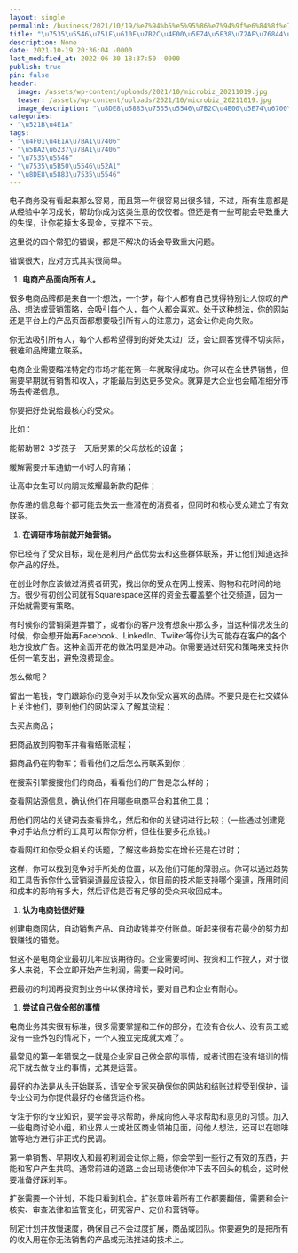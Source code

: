 ```yaml
---
layout: single
permalink: /business/2021/10/19/%e7%94%b5%e5%95%86%e7%94%9f%e6%84%8f%e7%ac%ac%e4%b8%80%e5%b9%b4%e5%b8%b8%e7%8a%af%e7%9a%844%e4%b8%aa%e9%94%99%e8%af%af/
title: "\u7535\u5546\u751F\u610F\u7B2C\u4E00\u5E74\u5E38\u72AF\u76844\u4E2A\u9519\u8BEF"
description: None
date: 2021-10-19 20:36:04 -0000
last_modified_at: 2022-06-30 18:37:50 -0000
publish: true
pin: false
header:
  image: /assets/wp-content/uploads/2021/10/microbiz_20211019.jpg
  teaser: /assets/wp-content/uploads/2021/10/microbiz_20211019.jpg
  image_description: "\u8DE8\u5883\u7535\u5546\u7B2C\u4E00\u5E74\u6700\u53EF\u80FD\u72AF\u7684\u56DB"
categories:
- "\u521B\u4E1A"
tags:
- "\u4F01\u4E1A\u7BA1\u7406"
- "\u5BA2\u6237\u7BA1\u7406"
- "\u7535\u5546"
- "\u7535\u5B50\u5546\u52A1"
- "\u8DE8\u5883\u7535\u5546"
---
```

电子商务没有看起来那么容易，而且第一年很容易出很多错，不过，所有生意都是从经验中学习成长，帮助你成为这类生意的佼佼者。但还是有一些可能会导致重大的失误，让你花掉太多现金，支撑不下去。

这里说的四个常犯的错误，都是不解决的话会导致重大问题。

错误很大，应对方式其实很简单。

  1. **电商产品面向所有人。**

很多电商品牌都是来自一个想法，一个梦，每个人都有自己觉得特别让人惊叹的产品、想法或营销策略，会吸引每个人，每个人都会喜欢。处于这种想法，你的网站还是平台上的产品页面都想要吸引所有人的注意力，这会让你走向失败。

你无法吸引所有人，每个人都希望得到的好处太过广泛，会让顾客觉得不切实际，很难和品牌建立联系。

电商企业需要瞄准特定的市场才能在第一年就取得成功。你可以在全世界销售，但需要早期就有销售和收入，才能最后到达更多受众。就算是大企业也会瞄准细分市场去传递信息。

你要把好处说给最核心的受众。

比如：

能帮助带2-3岁孩子一天后劳累的父母放松的设备；

缓解需要开车通勤一小时人的背痛；

让高中女生可以向朋友炫耀最新款的配件；

你传递的信息每个都可能去失去一些潜在的消费者，但同时和核心受众建立了有效联系。

  1. **在调研市场前就开始营销。**

你已经有了受众目标，现在是利用产品优势去和这些群体联系，并让他们知道选择你产品的好处。

在创业时你应该做过消费者研究，找出你的受众在网上搜索、购物和花时间的地方。很少有初创公司就有Squarespace这样的资金去覆盖整个社交频道，因为一开始就需要有策略。

有时候你的营销渠道弄错了，或者你的客户没有想象中那么多，当这种情况发生的时候，你会想开始再Facebook、Linkedln、Twiiter等你认为可能存在客户的各个地方投放广告。这种全面开花的做法明显是冲动。你需要通过研究和策略来支持你任何一笔支出，避免浪费现金。

怎么做呢？

留出一笔钱，专门跟踪你的竞争对手以及你受众喜欢的品牌。不要只是在社交媒体上关注他们，要到他们的网站深入了解其流程：

去买点商品；

把商品放到购物车并看看结账流程；

把商品仍在购物车；看看他们之后怎么再联系到你；

在搜索引擎搜搜他们的商品，看看他们的广告是怎么样的；

查看网站源信息，确认他们在用哪些电商平台和其他工具；

用他们网站的关键词去查看排名，然后和你的关键词进行比较；（一些通过创建竞争对手站点分析的工具可以帮你分析，但往往要多花点钱。）

查看网红和你受众相关的话题，了解这些趋势实在增长还是在过时；

这样，你可以找到竞争对手所处的位置，以及他们可能的薄弱点。你可以通过趋势和工具告诉你什么营销渠道最应该投入，你目前的技术能支持哪个渠道，所用时间和成本的影响有多大，然后评估是否有足够的受众来收回成本。

  1. **认为电商钱很好赚**

创建电商网站，自动销售产品、自动收钱并交付账单。听起来很有花最少的努力却很赚钱的错觉。

但这不是电商企业最初几年应该期待的。企业需要时间、投资和工作投入，对于很多人来说，不会立即开始产生利润，需要一段时间。

把最初的利润再投资到业务中以保持增长，要对自己和企业有耐心。

  1. **尝试自己做全部的事情**

电商业务其实很有标准，很多需要掌握和工作的部分，在没有合伙人、没有员工或没有一些外包的情况下，一个人独立完成就太难了。

最常见的第一年错误之一就是企业家自己做全部的事情，或者试图在没有培训的情况下就去做专业的事情，尤其是运营。

最好的办法是从头开始联系，请安全专家来确保你的网站和结账过程受到保护，请专业公司为你提供最好的仓储货运价格。

专注于你的专业知识，要学会寻求帮助，养成向他人寻求帮助和意见的习惯。加入一些电商讨论小组，和业界人士或社区商业领袖见面，问他人想法，还可以在咖啡馆等地方进行非正式的民调。

第一单销售、早期收入和最初利润会让你上瘾，你会学到一些行之有效的东西，并能和客户产生共鸣。通常前进的道路上会出现诱使你冲下去不回头的机会，这时候要准备好踩刹车。

扩张需要一个计划，不能只看到机会。扩张意味着所有工作都要翻倍，需要和会计核实、审查法律和监管变化，研究客户、定价和营销等。

制定计划并放慢速度，确保自己不会过度扩展，商品或团队。你要避免的是把所有的收入用在你无法销售的产品或无法推进的技术上。

